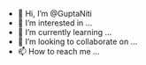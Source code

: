 - 👋 Hi, I’m @GuptaNiti
- 👀 I’m interested in ...
- 🌱 I’m currently learning ...
- 💞️ I’m looking to collaborate on ...
- 📫 How to reach me ...

<!---
GuptaNiti/GuptaNiti is a ✨ special ✨ repository because its `README.md` (this file) appears on your GitHub profile.
You can click the Preview link to take a look at your changes.
--->
